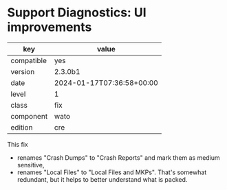 [//]: # (werk v2)
# Support Diagnostics: UI improvements

key        | value
---------- | ---
compatible | yes
version    | 2.3.0b1
date       | 2024-01-17T07:36:58+00:00
level      | 1
class      | fix
component  | wato
edition    | cre

This fix

* renames "Crash Dumps" to "Crash Reports" and mark them as medium sensitive,
* renames "Local Files" to "Local Files and MKPs". That's somewhat redundant, but it helps to better understand what is packed.
